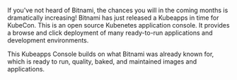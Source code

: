 If you've not heard of Bitnami, the chances you will in the coming months is dramatically increasing! Bitnami has just released a Kubeapps in time for KubeCon. This is an open source Kubenetes application console. It provides a browse and click deployment of many ready-to-run applications and development environments.

This Kubeapps Console builds on what Bitnami was already known for, which is ready to run, quality, baked, and maintained images and applications.